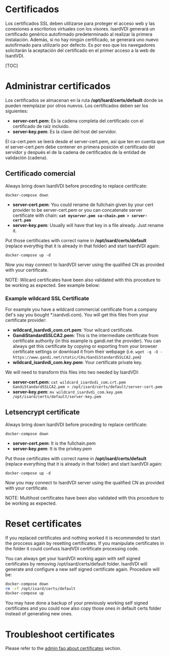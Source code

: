 <h1>Certificados</h1>

Los certificados SSL deben utilizarse para proteger el acceso  web y las conexiones a escritorios virtuales con los visores. IsardVDI generará un certificado genérico autofirmado predeterminado al realizar la primera instalación. Además, si no hay ningún certificado, se generará uno nuevo autofirmado para utilizarlo por defecto. Es por eso que los navegadores solicitarán la aceptación del certificado en el primer acceso a la web de IsardVDI.



[TOC]

# Administrar certificados

Los certificados se almacenan en la ruta **/opt/Isard/certs/default** donde se pueden reemplazar por otros nuevos. Los certificados deben ser los siguientes:

- **server-cert.pem**: Es la cadena completa del certificado con el certificado de raíz incluido.
- **server-key.pem**: Es la clave del host del servidor.

El ca-cert.pem se leerá desde el server-cert.pem, así que ten en cuenta que el server-cert.pem debe contener en primera posición el certificado del servidor y después el de la cadena de certificados de la entidad de validación (cadena).

## Certificado comercial

Always bring down IsardVDI before proceding to replace certificate:

```
docker-compose down
```

- **server-cert.pem**: You could rename de fullchain given by your cert provider  to be server-cert.pem or you can concatenate server certificate with chain: **`cat myserver.pem ca-chain.pem > server-cert.pem`**
- **server-key.pem**:  Usually will have that key in a file already. Just rename it.

Put those certificates with correct name in **/opt/isard/certs/default** (replace everythig that it is already in that folder) and start IsardVDI again:


```
docker-compose up -d
```

Now you may connect to IsardVDI server using the qualified CN as provided with your certificate.

NOTE: Wilcard certificates have been also validated with this procedure to be working as expected. See example below:

### Example wildcard SSL Certificate

For example you have a wildcard commercial certificate from a company (let's say you bought *.isardvdi.com). You will get this files from your certificate provider:

- **wildcard_isardvdi_com.crt.pem**: Your wilcard certificate.
- **GandiStandardSSLCA2.pem**: This is the intermediate certificate from certificate authority (in this example is gandi.net the provider). You can always get this certificate by copying or exporting from your browser certificate settings or download it from their webpage (i.e. ```wget -q -O - https://www.gandi.net/static/CAs/GandiStandardSSLCA2.pem```)
- **wildcard_isardvdi_com.key.pem**: Your certificate private key.

We will need to transform this files into two needed by IsardVDI:

- **server-cert.pem**: ```cat wildcard_isardvdi_com.crt.pem GandiStandardSSLCA2.pem > /opt/isard/certs/default/server-cert.pem```
- **server-key.pem**: ```mv wildcard_isardvdi_com.key.pem /opt/isard/certs/default/server-key.pem```

## Letsencrypt certificate

Always bring down IsardVDI before proceding to replace certificate:

```
docker-compose down
```

- **server-cert.pem**: It is the fullchain.pem
- **server-key.pem**:  It is the privkey.pem

Put those certificates with correct name in **/opt/isard/certs/default** (replace everything that it is already in that folder) and start IsardVDI again:

```
docker-compose up -d
```

Now you may connect to IsardVDI server using the qualified CN as provided with your certificate.

NOTE: Multihost certificates have been also validated with this procedure to be working as expected.

# Reset certificates

If you replaced certificates and nothing worked it is recommended to start the proccess again by resetting certificates. If you manipulate certificates in the folder it could confuss IsardVDI certificate processing code.

You can always get your IsardVDI working again with self signed certificates by removing /opt/isard/certs/default folder. IsardVDI will generate and configure a new self signed certificate again. Procedure will be:

```bash
docker-compose down
rm -rf /opt/isard/certs/default
docker-compose up
```

You may have done a backup of your previously working self signed certificates and you could now also copy those ones in default certs folder instead of generating new ones.

# Troubleshoot certificates

Please refer to the  [admin faq about certificates](../admin/faq.md#certificates) section.

